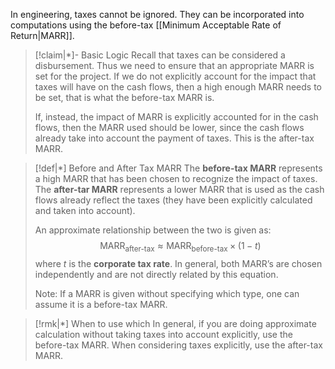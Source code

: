 In engineering, taxes cannot be ignored. They can be incorporated into computations using the before-tax [[Minimum Acceptable Rate of Return|MARR]]. 

>[!claim|*]- Basic Logic
>Recall that taxes can be considered a disbursement. Thus we need to ensure that an appropriate MARR is set for the project. If we do not explicitly account for the impact that taxes will have on the cash flows, then a high enough MARR needs to be set, that is what the before-tax MARR is.
>
>If, instead, the impact of MARR is explicitly accounted for in the cash flows, then the MARR used should be lower, since the cash flows already take into account the payment of taxes. This is the after-tax MARR.

>[!def|*] Before and After Tax MARR
>The **before-tax MARR** represents a high MARR that has been chosen to recognize the impact of taxes. 
>The **after-tar MARR** represents a lower MARR that is used as the cash flows already reflect the taxes (they have been explicitly calculated and taken into account).
>
>An approximate relationship between the two is given as: $$\text{MARR}_{\text{after-tax}} \approx \text{MARR}_{\text{before-tax}} \times (1-t)$$where $t$ is the **corporate tax rate**. In general, both MARR’s are chosen independently and are not directly related by this equation.
>
>Note: If a MARR is given without specifying which type, one can assume it is a before-tax MARR.

>[!rmk|*] When to use which
>In general, if you are doing approximate calculation without taking taxes into account explicitly, use the before-tax MARR. When considering taxes explicitly, use the after-tax MARR.



